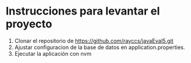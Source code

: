 # Instrucciones para levantar el proyecto

1. Clonar el repositorio de https://github.com/rayccs/javaEval5.git
2. Ajustar configuracion de la base de datos en application.properties.
3. Ejecutar la aplicación con nvm 
